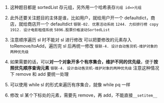 1. 这种题目都是 sortedList 存元组，另外用一个哈希表存`元组 id=>元组`

2. 此外还要关注题目的主体是谁，比如用户，就给用户开一个 defaultdict，商店，就给商店开一个 defaultdict
   `银联-02. 优惠活动系统`
   `1244. 力扣排行榜 copy`
   `1912. 设计电影租借系统`
   `5896.股票价格波动SortedList`

3. 注意顺序遍历 sl 时不能对 sl 进行修改
   可以把要修改的元素存入 toRemove/toAdd，遍历完 sl 后再统一修改
   `银联-4. 设计自动售货机-维护对象的两种优先级`
4. 如果需要的话，可以**对一个对象开多个有序集合，维护不同的优先级**，便于**按照优先顺序查询元素**
   `银联-4. 设计自动售货机-维护对象的两种优先级`
   注意这种情况下 remove 和 add 要统一处理

5. 可以使用 while sl 的形式来遍历有序集合，就像 while pq 一样
6. 修改 sl 某个下标处的元素，需要先 remove，再 add，不能直接`__setitem__`
